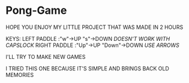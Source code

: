 # Pong-Game
HOPE YOU ENJOY MY LITTLE PROJECT THAT WAS MADE IN 2 HOURS

KEYS:
LEFT PADDLE :"w"->UP   "s"->DOWN          *DOESN'T WORK WITH CAPSLOCK*
RIGHT PADDLE :"Up"->UP   "Down"->DOWN          *USE ARROWS*

I'LL TRY TO MAKE NEW GAMES 


I TRIED THIS ONE BECAUSE IT'S SIMPLE AND BRINGS BACK OLD MEMORIES
